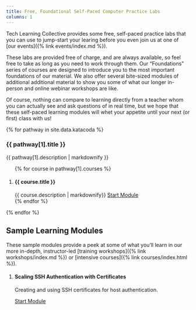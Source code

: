 ```yaml
---
title: Free, Foundational Self-Paced Computer Practice Labs
columns: 1
---
```


Tech Learning Collective provides some free, self-paced practice labs that you can use to jump-start your learing before you even join us at one of [our events]({% link events/index.md %}).

These labs are provided free of charge, and are always available, so feel free to take as long as you need to work through them. Our &ldquo;Foundations&rdquo; series of courses are designed to introduce you to the most important foundations of our material. We also offer several bite-sized modules of additional additional material to show you some of what our longer in-person and online webinar workshops are like.

Of course, nothing can compare to learning directly from a teacher whom you can actually see and ask questions of in real time, but we hope that these self-paced learning modules will whet your appetite until your next (or first) class with us!

{% for pathway in site.data.katacoda %}

### {{ pathway[1].title }}

{{ pathway[1].description | markdownify }}

<ol class="katacoda-scenarios">
{% for course in pathway[1].courses %}
    <li>
        <h4>{{ course.title }}</h4>
        {{ course.description | markdownify}}
        <a class="button"
            href="{{ pathway[1].title | slugify | replace: "foundations-", "" }}/{{ course.course_id }}"
        >Start Module</a>
    </li>
{% endfor %}
</ol>

{% endfor %}

## Sample Learning Modules

These sample modules provide a peek at some of what you&rsquo;ll learn in our more in-depth, instructor-led [training workshops]({% link workshops/index.md %}) or [intensive courses]({% link courses/index.html %}).

<ol class="katacoda-scenarios">
    <li>
        <h4>Scaling SSH Authentication with Certificates</h4>
        <p>Creating and using SSH certificates for host authentication.</p>
        <a class="button"
            href="{% link sample/scaling-ssh-authentication-with-certificates.md %}"
        >Start Module</a>
    </li>
</ol>
